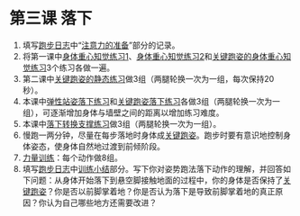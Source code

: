 # 第三课 落下


1. 填写[跑步日志](../其他/跑步日志/跑步日志.md)中“[注意力的准备](../其他/跑步日志/注意力的准备.md)”部分的记录。
2. 将第一课中[身体重心知觉练习1](../练习项目/身体重心知觉练习1.md)、[身体重心知觉练习2](../练习项目/身体重心知觉练习2.md)和[关键跑姿的身体重心知觉练习](../练习项目/关键跑姿的身体重心知觉练习.md)3个练习各做一遍。
3. 第二课中[关键跑姿的静态练习](../练习项目/关键跑姿的静态练习.md)做3组（两腿轮换一次为一组，每次保持20秒）。
4. 本课中[弹性站姿落下练习](../练习项目/弹性站姿的落下练习.md)和[关键跑姿落下练习](../练习项目/关键跑姿的落下练习.md)各做3组（两腿轮换一次为一组），可逐渐增加身体与墙壁之间的距离以增加练习难度。
5. 本课中[落下转换支撑练习](../练习项目/落下转换支撑练习.md)做3组（两腿轮换一次为一组）。
6. 慢跑一两分钟，尽量在每步落地时身体成[关键跑姿](../技术动作/关键跑姿.md)。跑步时要有意识地控制身体姿态，使身体自然地过渡到前倾阶段。
7. [力量训练](../练习项目/常规4种力量训练.md)：每个动作做8组。
8. 填写[跑步日志](../其他/跑步日志/跑步日志.md)中[训练小结](../其他/跑步日志/训练小结.md)部分。写下你对姿势跑法落下动作的理解，并回答如下问题：从身体开始落下到悬空脚接触地面的过程中，你的身体是否保持了[关键跑姿](../技术动作/关键跑姿.md)？你是否以前脚掌着地？你是否认为落下是导致前脚掌着地的真正原因？你认为自己哪些地方还需要改进？